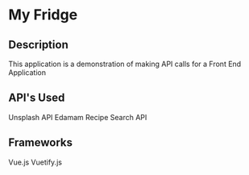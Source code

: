 # My Fridge

## Description
This application is a demonstration of making API calls for a Front End Application

## API's Used
Unsplash API
Edamam Recipe Search API

## Frameworks
Vue.js
Vuetify.js